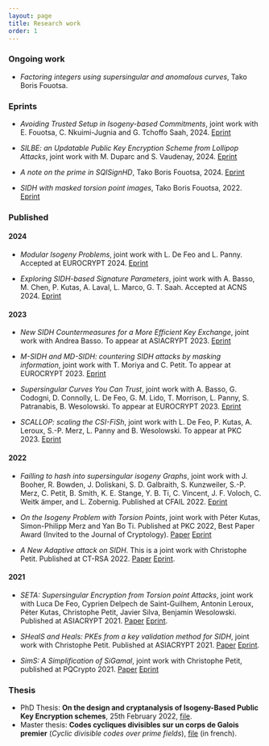 ```yaml
---
layout: page
title: Research work
order: 1
---
```


### Ongoing work

- *Factoring integers using supersingular and anomalous curves*, Tako Boris Fouotsa.

### Eprints

- *Avoiding Trusted Setup in Isogeny-based Commitments*, joint work with E. Fouotsa, C. Nkuimi-Jugnia  and  G. Tchoffo Saah, 2024. [Eprint](https://eprint.iacr.org/2024/531)
  
- *SILBE: an Updatable Public Key Encryption Scheme from Lollipop Attacks*, joint work with M. Duparc and S. Vaudenay, 2024.  [Eprint](https://eprint.iacr.org/2024/400)
  
- *A note on the prime in SQISignHD*, Tako Boris Fouotsa, 2024. [Eprint](https://github.com/BorisFouotsa/BorisFouotsa.github.io/blob/main/files/A_note_on_the_prime_in_SQISignHD.pdf)
  
- *SIDH with masked torsion point images*, Tako Boris Fouotsa, 2022.  [Eprint](https://eprint.iacr.org/2022/1054)


### Published

#### 2024

- *Modular Isogeny Problems*, joint work with L. De Feo and L. Panny. Accepted at EUROCRYPT 2024. [Eprint](https://eprint.iacr.org/2024/459)
  
- *Exploring SIDH-based Signature Parameters*, joint work with A. Basso, M. Chen, P. Kutas, A. Laval,  L. Marco, G. T. Saah. Accepted at ACNS 2024. [Eprint](https://eprint.iacr.org/2023/1906)

#### 2023

- *New SIDH Countermeasures for a More Efficient Key Exchange*, joint work with Andrea Basso. To appear at ASIACRYPT 2023.   [Eprint](https://eprint.iacr.org/2023/791)

- *M-SIDH and MD-SIDH: countering SIDH attacks by masking information*, joint work with T. Moriya and C. Petit.  To appear at EUROCRYPT 2023. [Eprint](https://eprint.iacr.org/2023/013)

- *Supersingular Curves You Can Trust*, joint work with A. Basso, G. Codogni, D. Connolly, L. De Feo, G. M. Lido, T. Morrison, L. Panny, S. Patranabis, B. Wesolowski. To appear at EUROCRYPT 2023. [Eprint](https://eprint.iacr.org/2022/1469)

- *SCALLOP: scaling the CSI-FiSh*, joint work with L. De Feo, P. Kutas, A. Leroux, S.-P. Merz, L. Panny and B. Wesolowski. To appear at PKC 2023. [Eprint](https://eprint.iacr.org/2023/058)

#### 2022

- *Failling to hash into supersingular isogeny Graphs*, joint work with J. Booher, R. Bowden, J. Doliskani, S. D. Galbraith, S. Kunzweiler, S.-P. Merz, C. Petit, B. Smith, K. E. Stange, Y. B. Ti, C. Vincent, J. F. Voloch, C. Weitk ̈amper, and L. Zobernig. Published at CFAIL 2022.  [Eprint](https://eprint.iacr.org/2022/518)

- *On the Isogeny Problem with Torsion Points*, joint work with Péter Kutas, Simon-Philipp Merz and Yan Bo Ti. Published at PKC 2022, Best Paper Award (Invited to the Journal of Cryptology). [Paper](https://link.springer.com/chapter/10.1007/978-3-030-97121-2_6) [Eprint](https://eprint.iacr.org/2021/153)

- *A New Adaptive attack on SIDH*. This is a joint work with Christophe Petit. Published at CT-RSA 2022. [Paper](https://link.springer.com/chapter/10.1007/978-3-030-95312-6_14)  [Eprint](https://eprint.iacr.org/2021/1322).

#### 2021

- *SETA: Supersingular Encryption from Torsion point Attacks*, joint work with Luca De Feo, Cyprien Delpech de Saint-Guilhem, Antonin Leroux, Péter Kutas, Christophe Petit, Javier Silva, Benjamin Wesolowski. Published at ASIACRYPT 2021. [Paper](https://link.springer.com/chapter/10.1007/978-3-030-92068-5_9)  [Eprint](https://eprint.iacr.org/2019/1291).

- *SHealS and Heals: PKEs from a key validation method for SIDH*,  joint work with Christophe Petit.  Published at ASIACRYPT 2021. [Paper](https://link.springer.com/chapter/10.1007%2F978-3-030-92068-5_10) [Eprint](https://eprint.iacr.org/2021/1596).

- *SimS: A Simplification of SiGamal*,  joint work with Christophe Petit, published at PQCrypto 2021. [Paper](https://link.springer.com/chapter/10.1007/978-3-030-81293-5_15) [Eprint](https://eprint.iacr.org/2021/218)



### Thesis

- PhD Thesis: **On the design and cryptanalysis of Isogeny-Based Public Key Encryption schemes**, 25th February 2022, [file](http://www.matfis.uniroma3.it/Allegati/Dottorato/TESI/fboris/Fouotsa_thesis_final_.pdf).
- Master thesis: **Codes cycliques divisibles sur un corps de Galois premier** (*Cyclic divisible codes over prime fields*), [file](https://github.com/BorisFouotsa/BorisFouotsa.github.io/blob/main/files/MasterThesisBF.pdf?raw=true) (in french).
